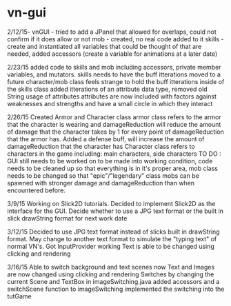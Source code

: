 # vn-gui

2/12/15-
vnGUI - tried to add a JPanel that allowed for overlaps, could not confirm if it does allow or not
mob - created, no real code added to it
skills - create and instantiated all variables that could be thought of that are needed, added accessors (create a variable for animations at a later date)

2/23/15
added code to skills and mob including accessors, private member variables, and mutators.
skills needs to have the buff itterations moved to a future character/mob class
feels strange to hold the buff itterations inside of the skills class
added itterations of an attribute data type, removed old String usage of attributes
attributes are now included with factors against weaknesses and strengths and have a small circle in which they interact

2/26/15
Created Armor and Character class
armor class refers to the armor that the character is wearing and damageReduction will reduce the amount of damage that the character takes by 1 for every point of damageReduction that the armor has.
Added a defense buff, will increase the amount of damageReduction that the character has
Character class refers to characters in the game including: main characters, side characters
TO DO :
GUI still needs to be worked on to be made into working condition, code needs to be cleaned up so that everything is in it's proper area, mob class needs to be changed so that "epic"/"legendary" class mobs can be spawned with stronger damage and damageReduction than when encountered before.


3/9/15
Working on Slick2D tutorials.
Decided to implement Slick2D as the interface for the GUI.
Decide whether to use a JPG text format or the built in slick drawString format for next work date


3/12/15
Decided to use JPG text format instead of slicks built in drawString format.
May change to another text format to simulate the "typing text" of normal VN's.
Got InputProvider working 
Text is able to be changed using clicking and rendering


3/16/15
Able to switch background and text scenes now
Text and Images are now changed using clicking and rendering
Switches by changing the current Scene and TextBox in imageSwitching.java
added accessors and a switchScene function to imageSwitching
implemented the switching into the tutGame
